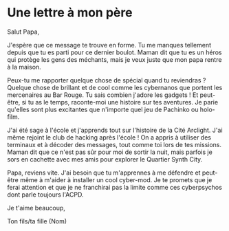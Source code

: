 # Une lettre à mon père

Salut Papa,

J'espère que ce message te trouve en forme. Tu me manques tellement depuis que tu es parti pour ce dernier boulot. Maman dit que tu es un héros qui protège les gens des méchants, mais je veux juste que mon papa rentre à la maison.

Peux-tu me rapporter quelque chose de spécial quand tu reviendras ? Quelque chose de brillant et de cool comme les cybernanos que portent les mercenaires au Bar Rouge. Tu sais combien j'adore les gadgets ! Et peut-être, si tu as le temps, raconte-moi une histoire sur tes aventures. Je parie qu'elles sont plus excitantes que n'importe quel jeu de Pachinko ou holo-film.

J'ai été sage à l'école et j'apprends tout sur l'histoire de la Cité Arclight. J'ai même rejoint le club de hacking après l'école ! On a appris à utiliser des terminaux et à décoder des messages, tout comme toi lors de tes missions. Maman dit que ce n'est pas sûr pour moi de sortir la nuit, mais parfois je sors en cachette avec mes amis pour explorer le Quartier Synth City.

Papa, reviens vite. J'ai besoin que tu m'apprennes à me défendre et peut-être même à m'aider à installer un cool cyber-mod. Je te promets que je ferai attention et que je ne franchirai pas la limite comme ces cyberpsychos dont parle toujours l'ACPD.

Je t'aime beaucoup,

Ton fils/ta fille (Nom)
